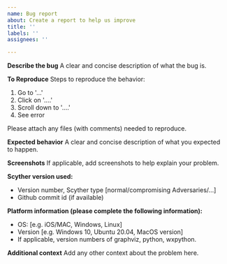 ```yaml
---
name: Bug report
about: Create a report to help us improve
title: ''
labels: ''
assignees: ''

---
```


**Describe the bug**
A clear and concise description of what the bug is.

**To Reproduce**
Steps to reproduce the behavior:
1. Go to '...'
2. Click on '....'
3. Scroll down to '....'
4. See error

Please attach any files (with comments) needed to reproduce.

**Expected behavior**
A clear and concise description of what you expected to happen.

**Screenshots**
If applicable, add screenshots to help explain your problem.

**Scyther version used:**
 - Version number, Scyther type [normal/compromising Adversaries/...]
 - Github commit id (if available)

**Platform information (please complete the following information):**
 - OS: [e.g. iOS/MAC, Windows, Linux]
 - Version [e.g. Windows 10, Ubuntu 20.04, MacOS version]
 - If applicable, version numbers of graphviz, python, wxpython.

**Additional context**
Add any other context about the problem here.
